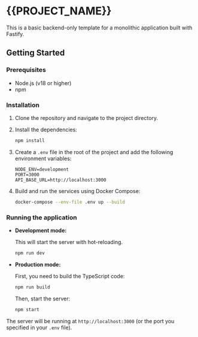 # {{PROJECT_NAME}}

This is a basic backend-only template for a monolithic application built with Fastify.

## Getting Started

### Prerequisites

- Node.js (v18 or higher)
- npm

### Installation

1. Clone the repository and navigate to the project directory.

2. Install the dependencies:
   ```bash
   npm install
   ```

3. Create a `.env` file in the root of the project and add the following environment variables:

   ```
   NODE_ENV=development
   PORT=3000
   API_BASE_URL=http://localhost:3000
   ```

4.  Build and run the services using Docker Compose:

    ```bash
    docker-compose --env-file .env up --build
    ```

### Running the application

- **Development mode:**

  This will start the server with hot-reloading.

  ```bash
  npm run dev
  ```

- **Production mode:**

  First, you need to build the TypeScript code:

  ```bash
  npm run build
  ```

  Then, start the server:

  ```bash
  npm start
  ```

The server will be running at `http://localhost:3000` (or the port you specified in your `.env` file). 